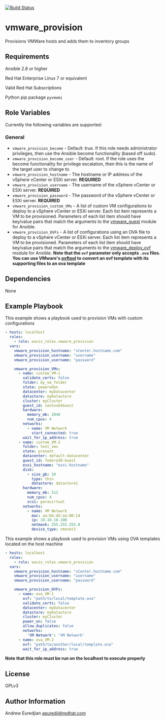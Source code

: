 [![Build Status](https://travis-ci.com/oasis-roles/vmware_provision.svg?branch=master)](https://travis-ci.com/oasis-roles/vmware_provision)

vmware_provision
===========

Provisions VMWare hosts and adds them to inventory groups

Requirements
------------

Ansible 2.8 or higher

Red Hat Enterprise Linux 7 or equivalent

Valid Red Hat Subscriptions

Python pip package `pyvmomi`

Role Variables
--------------

Currently the following variables are supported:

### General

* `vmware_provision_become` - Default: true. If this role needs administrator
  privileges, then use the Ansible become functionality (based off sudo).
* `vmware_provision_become_user` - Default: root. If the role uses the become
  functionality for privilege escalation, then this is the name of the target
  user to change to.
* `vmware_provision_hostname` - The hostname or IP address of the vSphere vCenter or ESXi server. **REQUIRED**
* `vmware_provision_username` - The username of the vSphere vCenter or ESXi server. **REQUIRED**
* `vmware_provision_password` - The password of the vSphere vCenter or ESXi server. **REQUIRED**
* `vmware_provision_custom_VMs` - A list of custom VM configurations to deploy to a vSphere vCenter or ESXi server. Each list item represents a VM to be provisioned. Parameters of each list item should have key/value pairs that match the arguments to the [vmware_guest](https://docs.ansible.com/ansible/latest/modules/vmware_guest_module.html#vmware-guest-module) module for Ansible.
* `vmware_provision_OVFs` - A list of configurations using an OVA file to deploy to a vSphere vCenter or ESXi server. Each list item represents a VM to be provisioned. Parameters of each list item should have key/value pairs that match the arguments to the [vmware_deploy_ovf](https://docs.ansible.com/ansible/latest/modules/vmware_deploy_ovf_module.html) module for Ansible. **Note that the `ovf` parameter only accepts `.ova` files. You can use VMware's [ovftool](https://code.vmware.com/web/tool/4.3.0/ovf) to convert an ovf template with its supporting files to an ova template**

Dependencies
------------

None

Example Playbook
----------------

This example shows a playbook used to provision VMs with custom configurations
```yaml
- hosts: localhost
  roles:
    - role: oasis_roles.vmware_provision
  vars:
    vmware_provision_hostname: "vCenter.hostname.com"
    vmware_provision_username: "username"
    vmware_provision_username: "password"

    vmware_provision_VMs:
      - name: custom_VM-1
        validate_certs: false
        folder: my_vm_folder
        state: poweredon
        datacenter: myDatacenter
        datastore: myDatastore
        cluster: myCluster
        guest_id: centos64Guest
        hardware:
          memory_mb: 2048
          num_cpus: 4
        networks:
          - name: VM Network
            start_connected: true
        wait_for_ip_address: true
      - name: custom_VM-2
        folder: test_vms
        state: present
        datacenter: default-datacenter
        guest_id: fedora30-Guest
        esxi_hostname: "esxi-hostname"
        disk:
          - size_gb: 10
            type: thin
            datastore: datastore1
        hardware:
          memory_mb: 512
          num_cpus: 4
          scsi: paravirtual
        networks:
          - name: VM Network
            mac: aa:bb:dd:aa:00:14
            ip: 10.10.10.100
            netmask: 255.255.255.0
            device_type: vmxnet3
```

This example shows a playbook used to provision VMs using OVA templates located on the host machine
```yaml
- hosts: localhost
  roles:
    - role: oasis_roles.vmware_provision
  vars:
    vmware_provision_hostname: "vCenter.hostname.com"
    vmware_provision_username: "username"
    vmware_provision_username: "password"

    vmware_provision_OVFs:
      - name: ova_VM-1
        ovf: "path/to/local/template.ova"
        validate_certs: false
        datacenter: myDatacenter
        datastore: myDatastore
        cluster: myCluster
        power_on: false
        allow_duplicates: false
        networks:
          'VM Network': 'VM Network'
      - name: ova_VM-2
        ovf: "path/to/another/local/template.ova"
        wait_for_ip_address: true
```

**Note that this role must be run on the localhost to execute properly**

License
-------

GPLv3

Author Information
------------------

Andrew Euredjian <aeuredji@redhat.com>